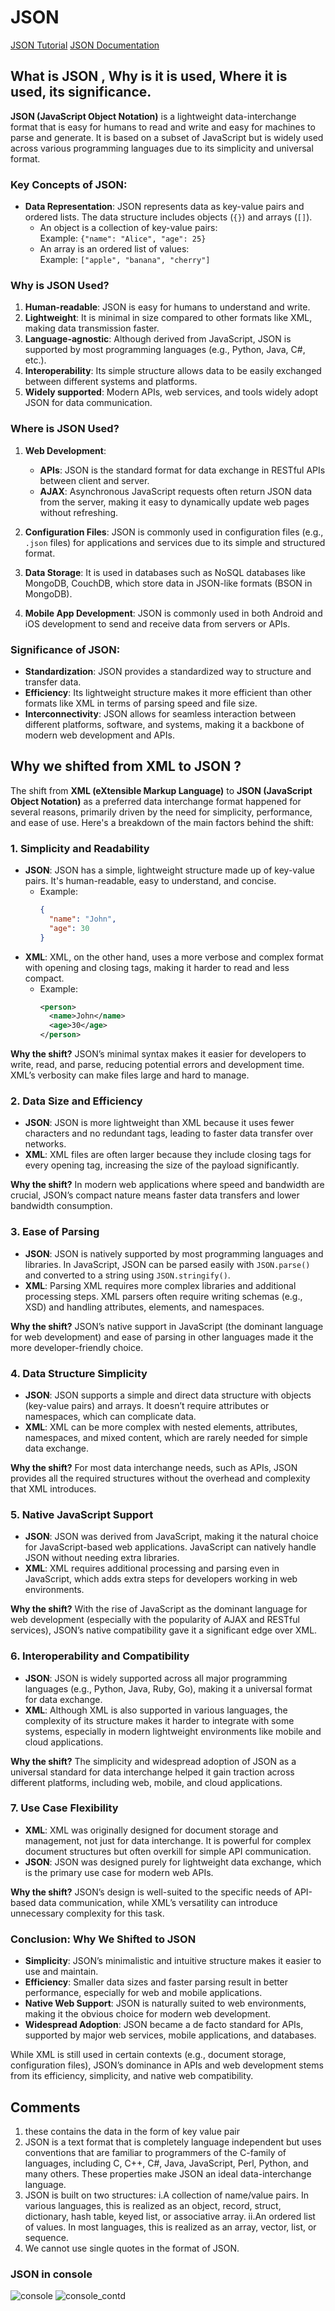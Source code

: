 # JSON

[JSON Tutorial](https://youtu.be/whNFPBEI-wM?si=KgFoxhPV3eoAgp8z)
[JSON Documentation](https://developer.mozilla.org/en-US/docs/Web/JavaScript/Reference/Global_Objects/JSON)

## What is JSON , Why is it is used, Where it is used, its significance.

**JSON (JavaScript Object Notation)** is a lightweight data-interchange format that is easy for humans to read and write and easy for machines to parse and generate. It is based on a subset of JavaScript but is widely used across various programming languages due to its simplicity and universal format.

### Key Concepts of JSON:
- **Data Representation**: JSON represents data as key-value pairs and ordered lists. The data structure includes objects (`{}`) and arrays (`[]`).
  - An object is a collection of key-value pairs:  
    Example: `{"name": "Alice", "age": 25}`
  - An array is an ordered list of values:  
    Example: `["apple", "banana", "cherry"]`

### Why is JSON Used?
1. **Human-readable**: JSON is easy for humans to understand and write.
2. **Lightweight**: It is minimal in size compared to other formats like XML, making data transmission faster.
3. **Language-agnostic**: Although derived from JavaScript, JSON is supported by most programming languages (e.g., Python, Java, C#, etc.).
4. **Interoperability**: Its simple structure allows data to be easily exchanged between different systems and platforms.
5. **Widely supported**: Modern APIs, web services, and tools widely adopt JSON for data communication.

### Where is JSON Used?
1. **Web Development**: 
   - **APIs**: JSON is the standard format for data exchange in RESTful APIs between client and server.
   - **AJAX**: Asynchronous JavaScript requests often return JSON data from the server, making it easy to dynamically update web pages without refreshing.
   
2. **Configuration Files**: JSON is commonly used in configuration files (e.g., `.json` files) for applications and services due to its simple and structured format.

3. **Data Storage**: It is used in databases such as NoSQL databases like MongoDB, CouchDB, which store data in JSON-like formats (BSON in MongoDB).

4. **Mobile App Development**: JSON is commonly used in both Android and iOS development to send and receive data from servers or APIs.

### Significance of JSON:
- **Standardization**: JSON provides a standardized way to structure and transfer data.
- **Efficiency**: Its lightweight structure makes it more efficient than other formats like XML in terms of parsing speed and file size.
- **Interconnectivity**: JSON allows for seamless interaction between different platforms, software, and systems, making it a backbone of modern web development and APIs.

## Why we shifted from XML to JSON ?

The shift from **XML (eXtensible Markup Language)** to **JSON (JavaScript Object Notation)** as a preferred data interchange format happened for several reasons, primarily driven by the need for simplicity, performance, and ease of use. Here's a breakdown of the main factors behind the shift:

### 1. **Simplicity and Readability**
   - **JSON**: JSON has a simple, lightweight structure made up of key-value pairs. It's human-readable, easy to understand, and concise.
     - Example:
       ```json
       {
         "name": "John",
         "age": 30
       }
       ```
   - **XML**: XML, on the other hand, uses a more verbose and complex format with opening and closing tags, making it harder to read and less compact.
     - Example:
       ```xml
       <person>
         <name>John</name>
         <age>30</age>
       </person>
       ```

   **Why the shift?** JSON’s minimal syntax makes it easier for developers to write, read, and parse, reducing potential errors and development time. XML’s verbosity can make files large and hard to manage.

### 2. **Data Size and Efficiency**
   - **JSON**: JSON is more lightweight than XML because it uses fewer characters and no redundant tags, leading to faster data transfer over networks.
   - **XML**: XML files are often larger because they include closing tags for every opening tag, increasing the size of the payload significantly.

   **Why the shift?** In modern web applications where speed and bandwidth are crucial, JSON’s compact nature means faster data transfers and lower bandwidth consumption.

### 3. **Ease of Parsing**
   - **JSON**: JSON is natively supported by most programming languages and libraries. In JavaScript, JSON can be parsed easily with `JSON.parse()` and converted to a string using `JSON.stringify()`.
   - **XML**: Parsing XML requires more complex libraries and additional processing steps. XML parsers often require writing schemas (e.g., XSD) and handling attributes, elements, and namespaces.

   **Why the shift?** JSON’s native support in JavaScript (the dominant language for web development) and ease of parsing in other languages made it the more developer-friendly choice.

### 4. **Data Structure Simplicity**
   - **JSON**: JSON supports a simple and direct data structure with objects (key-value pairs) and arrays. It doesn’t require attributes or namespaces, which can complicate data.
   - **XML**: XML can be more complex with nested elements, attributes, namespaces, and mixed content, which are rarely needed for simple data exchange.

   **Why the shift?** For most data interchange needs, such as APIs, JSON provides all the required structures without the overhead and complexity that XML introduces.

### 5. **Native JavaScript Support**
   - **JSON**: JSON was derived from JavaScript, making it the natural choice for JavaScript-based web applications. JavaScript can natively handle JSON without needing extra libraries.
   - **XML**: XML requires additional processing and parsing even in JavaScript, which adds extra steps for developers working in web environments.

   **Why the shift?** With the rise of JavaScript as the dominant language for web development (especially with the popularity of AJAX and RESTful services), JSON’s native compatibility gave it a significant edge over XML.

### 6. **Interoperability and Compatibility**
   - **JSON**: JSON is widely supported across all major programming languages (e.g., Python, Java, Ruby, Go), making it a universal format for data exchange.
   - **XML**: Although XML is also supported in various languages, the complexity of its structure makes it harder to integrate with some systems, especially in modern lightweight environments like mobile and cloud applications.

   **Why the shift?** The simplicity and widespread adoption of JSON as a universal standard for data interchange helped it gain traction across different platforms, including web, mobile, and cloud applications.

### 7. **Use Case Flexibility**
   - **XML**: XML was originally designed for document storage and management, not just for data interchange. It is powerful for complex document structures but often overkill for simple API communication.
   - **JSON**: JSON was designed purely for lightweight data exchange, which is the primary use case for modern web APIs.

   **Why the shift?** JSON’s design is well-suited to the specific needs of API-based data communication, while XML’s versatility can introduce unnecessary complexity for this task.

### Conclusion: Why We Shifted to JSON
- **Simplicity**: JSON’s minimalistic and intuitive structure makes it easier to use and maintain.
- **Efficiency**: Smaller data sizes and faster parsing result in better performance, especially for web and mobile applications.
- **Native Web Support**: JSON is naturally suited to web environments, making it the obvious choice for modern web development.
- **Widespread Adoption**: JSON became a de facto standard for APIs, supported by major web services, mobile applications, and databases.

While XML is still used in certain contexts (e.g., document storage, configuration files), JSON’s dominance in APIs and web development stems from its efficiency, simplicity, and native web compatibility.

## Comments 
1. these contains the data in the form of key value pair
2. JSON is a text format that is completely language independent but uses conventions that are familiar to programmers of the C-family of languages, including C, C++, C#, Java, JavaScript, Perl, Python, and many others. These properties make JSON an ideal data-interchange language.
3. JSON is built on two structures:
    i.A collection of name/value pairs. In various languages, this is realized as an object, record, struct, dictionary, hash table, keyed list, or associative array.
    ii.An ordered list of values. In most languages, this is realized as an array, vector, list, or sequence.
4. We cannot use single quotes in the format of JSON.

### JSON in console
![console](images/image.png)
![console_contd](images/image-1.png)